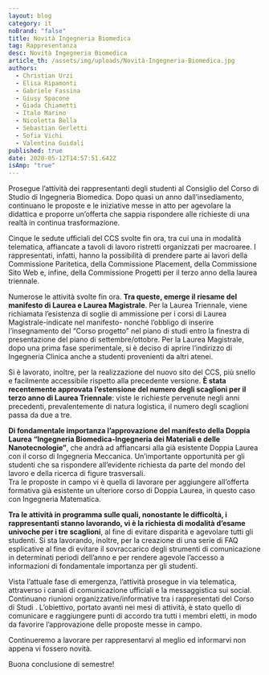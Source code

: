 ```yaml
---
layout: blog
category: it
noBrand: "false"
title: Novità Ingegneria Biomedica
tag: Rappresentanza
desc: Novità Ingegneria Biomedica
article_th: /assets/img/uploads/Novità-Ingegneria-Biomedica.jpg
authors:
  - Christian Urzi
  - Elisa Ripamonti
  - Gabriele Fassina
  - Giusy Spacone
  - Giada Chiametti
  - Italo Marino
  - Nicoletta Bella
  - Sebastian Gerletti
  - Sofia Vichi
  - Valentina Guidali
published: true
date: 2020-05-12T14:57:51.642Z
isAmp: "true"
---
```

Prosegue l’attività dei rappresentanti degli studenti al Consiglio del Corso di Studio di Ingegneria Biomedica. Dopo quasi un anno dall’insediamento, continuano le proposte e le iniziative messe in atto per agevolare la didattica e proporre un’offerta che sappia rispondere alle richieste di una realtà in continua trasformazione.

Cinque le sedute ufficiali del CCS svolte fin ora, tra cui una in modalità telematica, affiancate a tavoli di lavoro ristretti organizzati per macroaree. I rappresentati, infatti, hanno la possibilità di prendere parte ai lavori della Commissione Paritetica, della Commissione Placement, della Commissione Sito Web e, infine, della Commissione Progetti per il terzo anno della laurea triennale.

Numerose le attività svolte fin ora. **Tra queste, emerge il riesame del manifesto di Laurea e Laurea Magistrale**. Per la Laurea Triennale, viene richiamata l’esistenza di soglie di ammissione per i corsi di Laurea Magistrale-indicate nel manifesto- nonché l’obbligo di inserire l’insegnamento del “Corso progetto” nel piano di studi entro la finestra di presentazione del piano di settembre/ottobre. Per la Laurea Magistrale, dopo una prima fase sperimentale, si è deciso di aprire l’indirizzo di Ingegneria Clinica anche a studenti provenienti da altri atenei.

Si è lavorato, inoltre, per la realizzazione del nuovo sito del CCS, più snello e facilmente accessibile rispetto alla precedente versione. **È stata recentemente approvata l’estensione del numero degli scaglioni per il terzo anno di Laurea Triennale**: viste le richieste pervenute negli anni precedenti, prevalentemente di natura logistica, il numero degli scaglioni passa da due a tre.

**Di fondamentale importanza l’approvazione del manifesto della Doppia Laurea “Ingegneria Biomedica-Ingegneria dei Materiali e delle Nanotecnologie”**, che andrà ad affiancarsi alla già esistente Doppia Laurea con il corso di Ingegneria Meccanica. Un’importante opportunità per gli studenti che sa rispondere all’evidente richiesta da parte del mondo del lavoro e della ricerca di figure trasversali.\
Tra le proposte in campo vi è quella di lavorare per aggiungere all’offerta formativa già esistente un ulteriore corso di Doppia Laurea, in questo caso con Ingegneria Matematica.

**Tra le attività in programma sulle quali, nonostante le difficoltà, i rappresentanti stanno lavorando, vi è la richiesta di modalità d’esame univoche per i tre scaglioni**, al fine di evitare disparità e agevolare tutti gli studenti. Si sta lavorando, inoltre, per la creazione di una serie di FAQ esplicative al fine di evitare il sovraccarico degli strumenti di comunicazione in determinati periodi dell’anno e per rendere agevole l’accesso a informazioni di fondamentale importanza per gli studenti.

Vista l’attuale fase di emergenza, l’attività prosegue in via telematica, attraverso i canali di comunicazione ufficiali e la messaggistica sui social. Continuano riunioni organizzative/informative tra i rappresentati del Corso di Studi . L’obiettivo, portato avanti nei mesi di attività, è stato quello di comunicare e raggiungere punti di accordo tra tutti i membri eletti, in modo da favorire l’approvazione delle proposte messe in campo.

Continueremo a lavorare per rappresentarvi al meglio ed informarvi non appena vi fossero novità.

Buona conclusione di semestre!